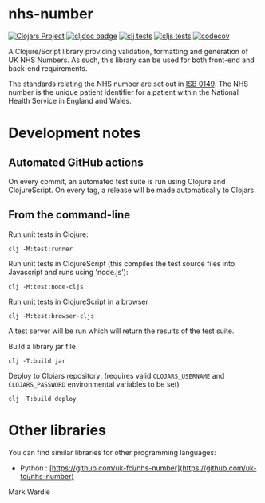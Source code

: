 # nhs-number

[![Clojars Project](https://img.shields.io/clojars/v/com.eldrix/nhs-number.svg)](https://clojars.org/com.eldrix/nhs-number)
[![cljdoc badge](https://cljdoc.org/badge/com.eldrix/nhs-number)](https://cljdoc.org/d/com.eldrix/nhs-number)
[![clj tests](https://github.com/wardle/nhs-number/actions/workflows/test-clj.yml/badge.svg)](https://github.com/wardle/nhs-number/actions/workflows/test-clj.yml)
[![cljs tests](https://github.com/wardle/nhs-number/actions/workflows/test-cljs.yml/badge.svg)](https://github.com/wardle/nhs-number/actions/workflows/test-cljs.yml)
[![codecov](https://codecov.io/gh/wardle/nhs-number/graph/badge.svg?token=K0NWSYYGZ8)](https://codecov.io/gh/wardle/nhs-number)

A Clojure/Script library providing validation, formatting and generation of UK NHS 
Numbers. As such, this library can be used for both front-end and back-end requirements.

The standards relating the NHS number are set out in [ISB 0149](https://digital.nhs.uk/data-and-information/information-standards/information-standards-and-data-collections-including-extractions/publications-and-notifications/standards-and-collections/isb-0149-nhs-number).
The NHS number is the unique patient identifier for a patient within the National Health 
Service in England and Wales.





# Development notes

## Automated GitHub actions

On every commit, an automated test suite is run using Clojure and ClojureScript.
On every tag, a release will be made automatically to Clojars.

## From the command-line

Run unit tests in Clojure:
```shell
clj -M:test:runner
```

Run unit tests in ClojureScript (this compiles the test source files into Javascript and runs using 'node.js'):
```shell
clj -M:test:node-cljs
```

Run unit tests in ClojureScript in a browser
```shell
clj -M:test:browser-cljs
```

A test server will be run which will return the results of the test suite.


Build a library jar file
```shell
clj -T:build jar
```

Deploy to Clojars repository: (requires valid `CLOJARS_USERNAME` and 
`CLOJARS_PASSWORD` environmental variables to be set)

```shell
clj -T:build deploy
```

# Other libraries

You can find similar libraries for other programming languages:

* Python : [https://github.com/uk-fci/nhs-number](https://github.com/uk-fci/nhs-number)


Mark Wardle
